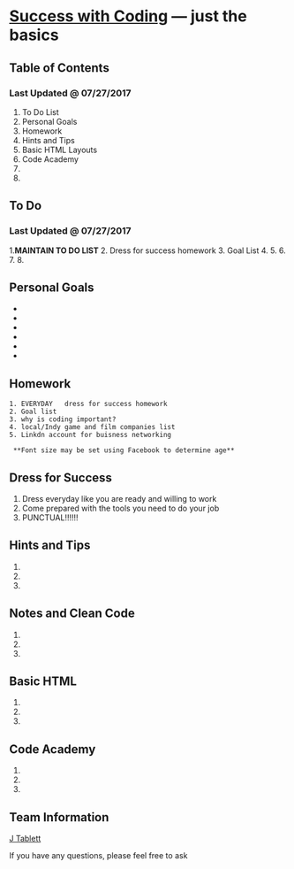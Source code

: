 [Success with Coding](https://) — just the basics
==================================================

Table of Contents
--------------------------------------
### Last Updated @ 07/27/2017


1. To Do List
2. Personal Goals 
3. Homework
4. Hints and Tips
5. Basic HTML Layouts
6. Code Academy
7. 
8. 


To Do
--------------------------------------
### Last Updated @ 07/27/2017


1.**MAINTAIN TO DO LIST**
2. Dress for success homework
3. Goal List
4. 
5. 
6. 
7. 
8.

Personal Goals 
--------------------------------------

-
- 
- 
-
- 
- 

 
## Homework
```
1. EVERYDAY   dress for success homework
2. Goal list
3. why is coding important?
4. local/Indy game and film companies list
5. Linkdn account for buisness networking

 **Font size may be set using Facebook to determine age**
```


Dress for Success
--------------------------------------

 1. Dress everyday like you are ready and willing to work
 2. Come prepared with the tools you need to do your job
 3. PUNCTUAL!!!!!!


Hints and Tips
--------------------------------------

 1. 
 2. 
 3. 

Notes and Clean Code
--------------------------------------

 1.
 2. 
 3. 
 
 
 Basic HTML
--------------------------------------

 1. 
 2. 
 3. 
 
 Code Academy
--------------------------------------

 1.
 2. 
 3. 
 
 
 
 
 

Team Information
----------
[J Tablett](https://github.com/geekwise-jennifer-tablett)


If you have any questions, please feel free to ask 
